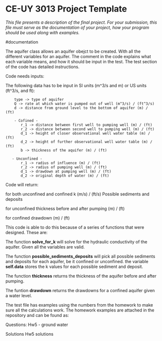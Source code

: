 # CE-UY 3013 Project Template

*This file presents a description of the final project. For your submission,*
*this file must serve as the documentation of your project, how your program*
*should be used along with examples.*


#documentation

The aquifer class allows an aquifer obejct to be created. With all the different
variables for an aquifer. The comment in the code explains what each variable means,
and how it should be input in the test. The test section of the code has detailed instructions.

Code needs inputs:

The following data has to be input in SI units (m^3/s and m) or US units (ft^3/s, and ft):

        type -> type of aquifer
        Q -> rate at which water is pumped out of well (m^3/s) / (ft^3/s)
        d -> distance from ground level to the bottom of aquifer (m) / (ft)

        - Cofined -
           r_1 -> distance between first well to pumping well (m) / (ft)
           r_2 -> distance between second well to pumping well (m) / (ft)
           d_1 -> height of closer observational well water table (m) / (ft)
           d_2 -> height of further observational well water table (m) / (ft)
           b -> thickness of the aquifer (m) / (ft)

       - Unconfined -
           r_1 -> radius of influence (m) / (ft)
           r_2 -> radius of pumping well (m) / (ft)
           d_1 -> drawdown at pumping well (m) / (ft)
           d_2 -> original depth of water (m) / (ft)


Code will return:

for both unconfined and confined
k (m/s) / (ft/s)
Possible sediments and deposits

for unconfined
thickness before and after pumping (m) / (ft)

for confined
drawdown (m) / (ft)

This code is able to do this because of a series of functions that were designed.
These are:

The function **solve_for_k** will solve for the hydraulic conductivity of the aquifer.
Given all the variables are valid.

The function **possible_sediments_deposits** will pick all possible sediments and 
deposits for each aquifer, be it confined or unconfined. the variable **self.data**
stores the k values for each possible sediment and deposit.

The function **thickness** returns the thickness of the aquifer before and
after pumping.

The funtion **drawdown** returns the drawdowns for a confined aquifer given a
water level.

The test file has examples using the numbers from the homework to make sure all
the calculations work. The homework examples are attached in the repository and can be found as:

Questions:
Hw5 - ground water

Solutions
Hw5 solutions



